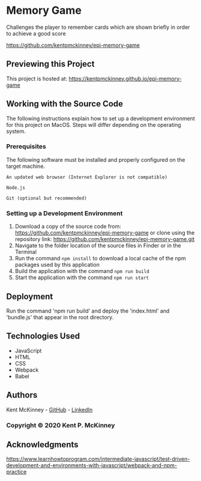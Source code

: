 <!-- Category: Epicodus;Games;HTML/CSS/JS -->
# Memory Game

Challenges the player to remember cards which are shown briefly in order to achieve a good score

https://github.com/kentpmckinney/epi-memory-game

## Previewing this Project

This project is hosted at: https://kentpmckinney.github.io/epi-memory-game

## Working with the Source Code

The following instructions explain how to set up a development environment for this project on MacOS. Steps will differ depending on the operating system.

### Prerequisites

The following software must be installed and properly configured on the target machine. 

```
An updated web browser (Internet Explorer is not compatible)
```
```
Node.js
```
```
Git (optional but recommended)
```

### Setting up a Development Environment

1. Download a copy of the source code from: https://github.com/kentpmckinney/epi-memory-game
   or clone using the repository link: https://github.com/kentpmckinney/epi-memory-game.git
2. Navigate to the folder location of the source files in Finder or in the Terminal
3. Run the command `npm install` to download a local cache of the npm packages used by this application
4. Build the application with the command `npm run build`
5. Start the application with the command `npm run start`

## Deployment

Run the command 'npm run build' and deploy the 'index.html' and 'bundle.js' that appear in the root directory.

## Technologies Used

* JavaScript
* HTML
* CSS
* Webpack
* Babel

## Authors

Kent McKinney - [GitHub](https://github.com/kentpmckinney) - [LinkedIn](https://www.linkedin.com/in/kentpmckinney/)

### Copyright &copy; 2020 Kent P. McKinney

## Acknowledgments

https://www.learnhowtoprogram.com/intermediate-javascript/test-driven-development-and-environments-with-javascript/webpack-and-npm-practice